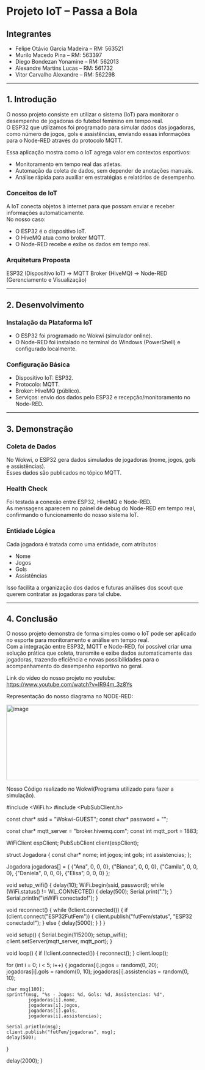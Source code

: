 # Projeto IoT – Passa a Bola

## Integrantes  
- Felipe Otávio Garcia Madeira – RM: 563521  
- Murilo Macedo Pina – RM: 563397  
- Diego Bondezan Yonamine – RM: 562013  
- Alexandre Martins Lucas – RM: 561732  
- Vitor Carvalho Alexandre – RM: 562298  

---

## 1. Introdução  

O nosso projeto consiste em utilizar o sistema (IoT) para monitorar o desempenho de jogadoras do futebol feminino em tempo real.  
O ESP32 que utilizamos foi programado para simular dados das jogadoras, como número de jogos, gols e assistências, enviando essas informações para o Node-RED através do protocolo MQTT.  

Essa aplicação mostra como o IoT agrega valor em contextos esportivos:  
- Monitoramento em tempo real das atletas.  
- Automação da coleta de dados, sem depender de anotações manuais.  
- Análise rápida para auxiliar em estratégias e relatórios de desempenho.  

### Conceitos de IoT  
A IoT conecta objetos à internet para que possam enviar e receber informações automaticamente.  
No nosso caso:  
- O ESP32 é o dispositivo IoT.  
- O HiveMQ atua como broker MQTT.  
- O Node-RED recebe e exibe os dados em tempo real.  

### Arquitetura Proposta  
ESP32 (Dispositivo IoT) → MQTT Broker (HiveMQ) → Node-RED (Gerenciamento e Visualização)  

---

## 2. Desenvolvimento  

### Instalação da Plataforma IoT  
- O ESP32 foi programado no Wokwi (simulador online).  
- O Node-RED foi instalado no terminal do Windows (PowerShell) e configurado localmente.  

### Configuração Básica  
- Dispositivo IoT: ESP32.  
- Protocolo: MQTT.  
- Broker: HiveMQ (público).  
- Serviços: envio dos dados pelo ESP32 e recepção/monitoramento no Node-RED.  

---

## 3. Demonstração  

### Coleta de Dados  
No Wokwi, o ESP32 gera dados simulados de jogadoras (nome, jogos, gols e assistências).  
Esses dados são publicados no tópico MQTT.  

### Health Check  
Foi testada a conexão entre ESP32, HiveMQ e Node-RED.  
As mensagens aparecem no painel de debug do Node-RED em tempo real, confirmando o funcionamento do nosso sistema IoT.  

### Entidade Lógica  
Cada jogadora é tratada como uma entidade, com atributos:  
- Nome  
- Jogos  
- Gols  
- Assistências  

Isso facilita a organização dos dados e futuras análises dos scout que querem contratar as jogadoras para tal clube.  

---

## 4. Conclusão  

O nosso projeto demonstra de forma simples como o IoT pode ser aplicado no esporte para monitoramento e análise em tempo real.  
Com a integração entre ESP32, MQTT e Node-RED, foi possível criar uma solução prática que coleta, transmite e exibe dados automaticamente das jogadoras, trazendo eficiência e novas possibilidades para o acompanhamento do desempenho esportivo no geral.

Link do vídeo do nosso projeto no youtube:
https://www.youtube.com/watch?v=IR94m_3z8Ys


Representação do nosso diagrama no NODE-RED:


<img width="655" height="197" alt="image" src="https://github.com/user-attachments/assets/4a609b08-97bd-41df-bfe8-3bee15df2eb1" />



Nosso Código realizado no Wokwi(Programa utilizado para fazer a simulação).

#include <WiFi.h>
#include <PubSubClient.h>

const char* ssid = "Wokwi-GUEST";
const char* password = "";

const char* mqtt_server = "broker.hivemq.com";
const int mqtt_port = 1883;

WiFiClient espClient;
PubSubClient client(espClient);

struct Jogadora {
  const char* nome;
  int jogos;
  int gols;
  int assistencias;
};

Jogadora jogadoras[] = {
  {"Ana", 0, 0, 0},
  {"Bianca", 0, 0, 0},
  {"Camila", 0, 0, 0},
  {"Daniela", 0, 0, 0},
  {"Elisa", 0, 0, 0}
};

void setup_wifi() {
  delay(10);
  WiFi.begin(ssid, password);
  while (WiFi.status() != WL_CONNECTED) {
    delay(500);
    Serial.print(".");
  }
  Serial.println("\nWiFi conectado!");
}

void reconnect() {
  while (!client.connected()) {
    if (client.connect("ESP32FutFem")) {
      client.publish("futFem/status", "ESP32 conectado!");
    } else {
      delay(5000);
    }
  }
}

void setup() {
  Serial.begin(115200);
  setup_wifi();
  client.setServer(mqtt_server, mqtt_port);
}

void loop() {
  if (!client.connected()) {
    reconnect();
  }
  client.loop();

  for (int i = 0; i < 5; i++) {
    jogadoras[i].jogos = random(0, 20);
    jogadoras[i].gols = random(0, 10);
    jogadoras[i].assistencias = random(0, 10);

    char msg[100];
    sprintf(msg, "%s - Jogos: %d, Gols: %d, Assistencias: %d",
            jogadoras[i].nome,
            jogadoras[i].jogos,
            jogadoras[i].gols,
            jogadoras[i].assistencias);

    Serial.println(msg);
    client.publish("futFem/jogadoras", msg);
    delay(500);
  }

  delay(2000);
}


